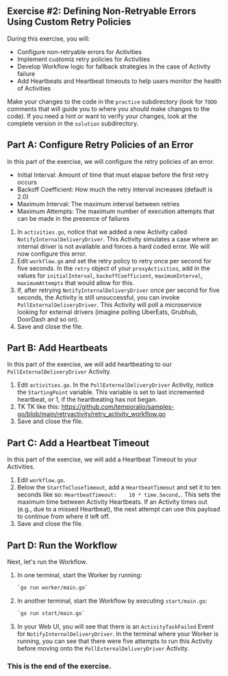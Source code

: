 ## Exercise #2: Defining Non-Retryable Errors Using Custom Retry Policies

During this exercise, you will:

- Configure non-retryable errors for Activities
- Implement customiz retry policies for Activities
- Develop Workflow logic for fallback strategies in the case of Activity failure
- Add Heartbeats and Heartbeat timeouts to help users monitor the health of Activities

Make your changes to the code in the `practice` subdirectory (look for
`TODO` comments that will guide you to where you should make changes to
the code). If you need a hint or want to verify your changes, look at
the complete version in the `solution` subdirectory.

## Part A: Configure Retry Policies of an Error

In this part of the exercise, we will configure the retry policies of an error.

- Initial Interval: Amount of time that must elapse before the first retry occurs
- Backoff Coefficient: How much the retry interval increases (default is 2.0)
- Maximum Interval: The maximum interval between retries
- Maximum Attempts: The maximum number of execution attempts that can be made in the presence of failures

1. In `activities.go`, notice that we added a new Activity called
   `NotifyInternalDeliveryDriver`. This Activity simulates a case where an
   internal driver is not available and forces a hard coded error. We will now
   configure this error.
2. Edit `workflow.go` and set the retry policy to retry once per second for
   five seconds. In the `retry` object of your `proxyActivities`, add in the
   values for `initialInterval`, `backoffCoefficient`, `maximumInterval`,
   `maximumAttempts` that would allow for this.
3. If, after retrying `NotifyInternalDeliveryDriver` once per second for five
   seconds, the Activity is still unsuccessful, you can invoke
   `PollExternalDeliveryDriver`. This Activity will poll a microservice looking
   for external drivers (imagine polling UberEats, Grubhub, DoorDash and so on).
4. Save and close the file.

## Part B: Add Heartbeats

In this part of the exercise, we will add heartbeating to our `PollExternalDeliveryDriver` Activity.

1. Edit `activities.go`. In the `PollExternalDeliveryDriver` Activity, notice
   the `StartingPoint` variable. This variable is set to last incremented
   heartbeat, or 1, if the heartbeating has not began.
2. TK TK like this: https://github.com/temporalio/samples-go/blob/main/retryactivity/retry_activity_workflow.go
3. Save and close the file.

## Part C: Add a Heartbeat Timeout

In this part of the exercise, we will add a Heartbeat Timeout to your Activities.

1. Edit `workflow.go`.
2. Below the `StartToCloseTimeout`, add a `HeartbeatTimeout` and set it to ten
   seconds like so: `HeartbeatTimeout:    10 * time.Second,`. This sets the
   maximum time between Activity Heartbeats. If an Activity times out (e.g., due
   to a missed Heartbeat), the next attempt can use this payload to continue
   from where it left off.
3. Save and close the file.

## Part D: Run the Workflow

Next, let's run the Workflow.

1. In one terminal, start the Worker by running:
   ```bash
   `go run worker/main.go`
   ```
2. In another terminal, start the Workflow by executing `start/main.go`:
   ```bash
   `go run start/main.go`
   ```
3. In your Web UI, you will see that there is an `ActivityTaskFailed` Event for
   `NotifyInternalDeliveryDriver`. In the terminal where your Worker is running,
   you can see that there were five attempts to run this Activity before moving
   onto the `PollExternalDeliveryDriver` Activity.

### This is the end of the exercise.
